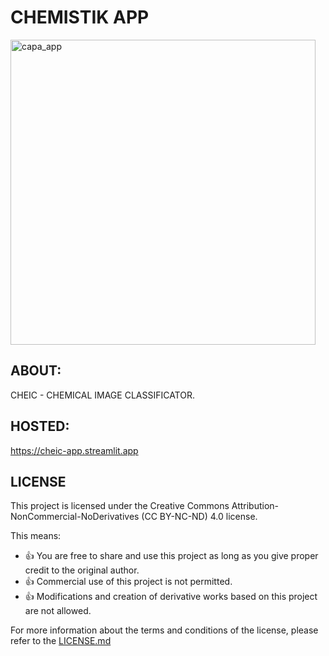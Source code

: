 # CHEMISTIK APP
<div align="left">
<img width="488" alt="capa_app" src="https://github.com/vieira86/CHEIC_APP/assets/85266231/3b223e18-802c-4a28-b0a0-e07b30fadc1e">
</div>


## ABOUT:
CHEIC - CHEMICAL IMAGE CLASSIFICATOR.


## HOSTED:
https://cheic-app.streamlit.app

## LICENSE

This project is licensed under the Creative Commons Attribution-NonCommercial-NoDerivatives (CC BY-NC-ND) 4.0 license.

This means:
- 👍 You are free to share and use this project as long as you give proper credit to the original author.
- 👍 Commercial use of this project is not permitted.
- 👍 Modifications and creation of derivative works based on this project are not allowed.

For more information about the terms and conditions of the license, please refer to the [LICENSE.md](https://github.com/vieira86/CHEIC_APP/blob/main/LICENSE.md)
